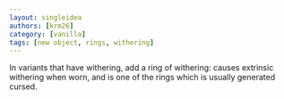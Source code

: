 ```yaml
---
layout: singleidea
authors: [krm26]
category: [vanilla]
tags: [new object, rings, withering]
---
```

In variants that have withering, add a ring of withering: causes extrinsic
withering when worn, and is one of the rings which is usually generated cursed.
